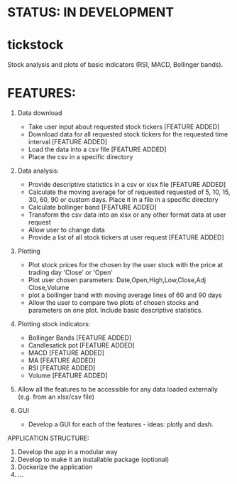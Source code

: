 # STATUS: IN DEVELOPMENT

# tickstock
Stock analysis and plots of basic indicators (RSI, MACD, Bollinger bands).

# FEATURES:
1. Data download
    - Take user input about requested stock tickers [FEATURE ADDED]
    - Download data for all requested stock tickers for the requested time interval [FEATURE ADDED]
    - Load the data into a csv file [FEATURE ADDED]
    - Place the csv in a specific directory

2. Data analysis:
    - Provide descriptive statistics in a csv or xlsx file [FEATURE ADDED]
    - Calculate the moving average for of requested requested of 5, 10, 15, 30, 60, 90 or custom days. Place it in a file in a specific directory
    - Calculate bollinger band [FEATURE ADDED]
    - Transform the csv data into an xlsx or any other format data at user request
    - Allow user to change data
    - Provide a list of all stock tickers at user request [FEATURE ADDED]

3. Plotting
    - Plot stock prices for the chosen by the user stock with the price at trading day 'Close' or 'Open' 
    - Plot user chosen parameters: Date,Open,High,Low,Close,Adj Close,Volume
    - plot a bollinger band with moving average lines of 60 and 90 days
    - Allow the user to compare two plots of chosen stocks and parameters on one plot. Include basic descriptive statistics.

4. Plotting stock indicators:
   - Bollinger Bands [FEATURE ADDED]
   - Candlesatick pot [FEATURE ADDED]
   - MACD [FEATURE ADDED]
   - MA [FEATURE ADDED]
   - RSI [FEATURE ADDED]
   - Volume [FEATURE ADDED]

5. Allow all the features to be accessible for any data loaded externally (e.g. from an xlsx/csv file)

6. GUI
    - Develop a GUI for each of the features - ideas: plotly and dash.

APPLICATION STRUCTURE:
1. Develop the app in a modular way
2. Develop to make it an installable package (optional)
3. Dockerize the application
4. ...
